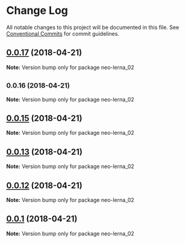 # Change Log

All notable changes to this project will be documented in this file.
See [Conventional Commits](https://conventionalcommits.org) for commit guidelines.

<a name="0.0.17"></a>
## [0.0.17](https://github.com/soluteli/learn-lerna_fixed/compare/v0.0.16...v0.0.17) (2018-04-21)




**Note:** Version bump only for package neo-lerna_02

<a name="0.0.16"></a>
## <small>0.0.16 (2018-04-21)</small>





**Note:** Version bump only for package neo-lerna_02

<a name="0.0.15"></a>
## [0.0.15](https://github.com/soluteli/learn-lerna_fixed/compare/v0.0.14...v0.0.15) (2018-04-21)




**Note:** Version bump only for package neo-lerna_02

<a name="0.0.13"></a>
## [0.0.13](https://github.com/soluteli/learn-lerna_fixed/compare/v0.0.12...v0.0.13) (2018-04-21)




**Note:** Version bump only for package neo-lerna_02

<a name="0.0.12"></a>
## [0.0.12](https://github.com/soluteli/learn-lerna_fixed/compare/v0.0.11...v0.0.12) (2018-04-21)




**Note:** Version bump only for package neo-lerna_02

<a name="0.0.1"></a>
## [0.0.1](https://github.com/soluteli/learn-lerna_fixed/compare/v0.0.1-0...v0.0.1) (2018-04-21)




**Note:** Version bump only for package neo-lerna_02
